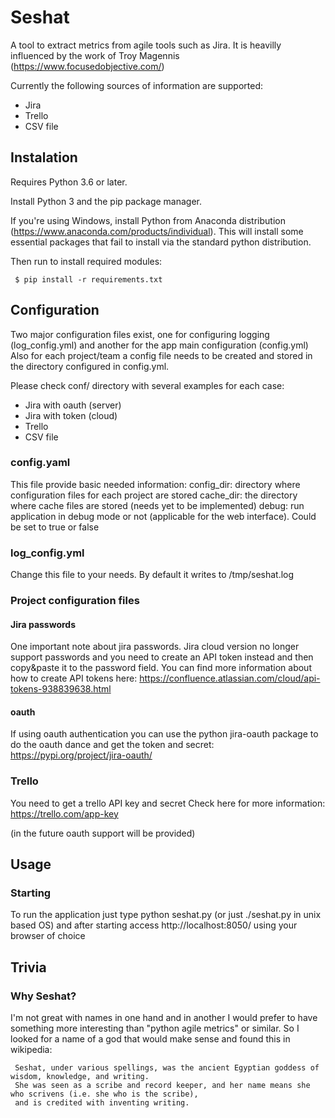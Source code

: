 # Seshat

A tool to extract metrics from agile tools such as Jira.
It is heavilly influenced by the work of Troy Magennis (https://www.focusedobjective.com/) 

Currently the following sources of information are supported:
- Jira
- Trello
- CSV file


## Instalation

Requires Python 3.6 or later.

Install Python 3 and the pip package manager. 

If you're using Windows, install Python from Anaconda distribution (https://www.anaconda.com/products/individual). This will install some essential packages that fail to install via the standard python distribution.

Then run to install required modules:

     $ pip install -r requirements.txt     

## Configuration

Two major configuration files exist, one for configuring logging (log_config.yml) and another for the app main configuration (config.yml)
Also for each project/team a config file needs to be created and stored in the directory configured in config.yml.

Please check conf/ directory with several examples for each case:
- Jira with oauth (server)
- Jira with token (cloud)
- Trello
- CSV file

### config.yaml
This file provide basic needed information:
config_dir: directory where configuration files for each project are stored
cache_dir: the directory where cache files are stored (needs yet to be implemented)
debug: run application in debug mode or not (applicable for the web interface). Could be set to true or false

### log_config.yml

Change this file to your needs. By default it writes to /tmp/seshat.log

### Project configuration files
#### Jira passwords

One important note about jira passwords. Jira cloud version no longer support passwords and you need to create an API token instead and then copy&paste it to the password field.
You can find more information about how to create API tokens here:
https://confluence.atlassian.com/cloud/api-tokens-938839638.html

#### oauth

If using oauth authentication you can use the python jira-oauth package to do the oauth dance and get the token and secret:
https://pypi.org/project/jira-oauth/

### Trello
You need to get a trello API key and secret 
Check here for more information:
https://trello.com/app-key

(in the future oauth support will be provided)

## Usage
### Starting
To run the application just type python seshat.py (or just ./seshat.py in unix based OS) and after starting access http://localhost:8050/ using your browser of choice

## Trivia
### Why Seshat?
I'm not great with names in one hand and in another I would prefer to have something more interesting than "python agile metrics" or similar. So I looked for a name of a god that would make sense and found this in wikipedia:

     Seshat, under various spellings, was the ancient Egyptian goddess of wisdom, knowledge, and writing. 
     She was seen as a scribe and record keeper, and her name means she who scrivens (i.e. she who is the scribe), 
     and is credited with inventing writing.

